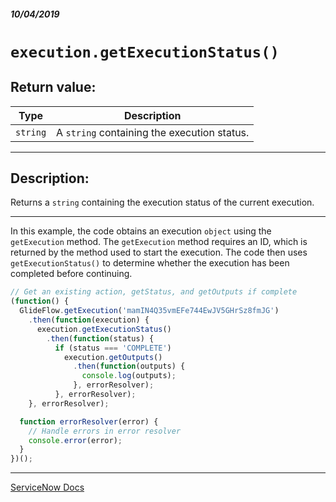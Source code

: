 ##### 10/04/2019
# `execution.getExecutionStatus()`

## Return value:
| Type | Description |
|---|---|
| `string` | A `string` containing the execution status. |

---

## Description:
Returns a `string` containing the execution status of the current execution.

---

In this example, the code obtains an execution `object` using the `getExecution` method.  The `getExecution` method requires an ID, which is returned by the method used to start the execution.  The code then uses `getExecutionStatus()` to determine whether the execution has been completed before continuing.

```js
// Get an existing action, getStatus, and getOutputs if complete
(function() {
  GlideFlow.getExecution('mamIN4Q35vmEFe744EwJV5GHrSz8fmJG')
    .then(function(execution) {
      execution.getExecutionStatus()
        .then(function(status) {
          if (status === 'COMPLETE')
            execution.getOutputs()
              .then(function(outputs) {
                console.log(outputs);
              }, errorResolver);
          }, errorResolver);
    }, errorResolver);

  function errorResolver(error) {
    // Handle errors in error resolver
    console.error(error);
  }
})();
```

---

[ServiceNow Docs](https://developer.servicenow.com/app.do#!/api_doc?v=newyork&id=execution-getExecutionStatus)